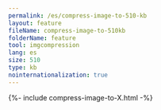 ```yaml
---
permalink: /es/compress-image-to-510-kb
layout: feature
fileName: compress-image-to-510kb
folderName: feature
tool: imgcompression
lang: es
size: 510
type: kb
nointernationalization: true
---
```

{%- include compress-image-to-X.html -%}       
